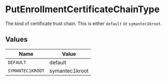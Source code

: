 # PutEnrollmentCertificateChainType

The kind of certificate trust chain. This is either `default` or `symantec1kroot`.


## Values

| Name             | Value            |
| ---------------- | ---------------- |
| `DEFAULT`        | default          |
| `SYMANTEC1KROOT` | symantec1kroot   |